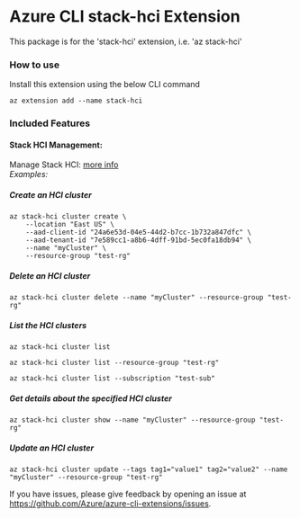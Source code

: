 # Azure CLI stack-hci Extension #
This package is for the 'stack-hci' extension, i.e. 'az stack-hci'

### How to use ###
Install this extension using the below CLI command
```
az extension add --name stack-hci
```

### Included Features
#### Stack HCI Management:
Manage Stack HCI: [more info](https://docs.microsoft.com/en-us/azure-stack/hci/) \
*Examples:*

##### Create an HCI cluster
```
az stack-hci cluster create \
    --location "East US" \
    --aad-client-id "24a6e53d-04e5-44d2-b7cc-1b732a847dfc" \
    --aad-tenant-id "7e589cc1-a8b6-4dff-91bd-5ec0fa18db94" \
    --name "myCluster" \
    --resource-group "test-rg"
```

##### Delete an HCI cluster
```
az stack-hci cluster delete --name "myCluster" --resource-group "test-rg"
```

##### List the HCI clusters
```
az stack-hci cluster list
```
```
az stack-hci cluster list --resource-group "test-rg"
```
```
az stack-hci cluster list --subscription "test-sub"
```

##### Get details about the specified HCI cluster
```
az stack-hci cluster show --name "myCluster" --resource-group "test-rg"
```

##### Update an HCI cluster
```
az stack-hci cluster update --tags tag1="value1" tag2="value2" --name "myCluster" --resource-group "test-rg"
```

If you have issues, please give feedback by opening an issue at https://github.com/Azure/azure-cli-extensions/issues.
